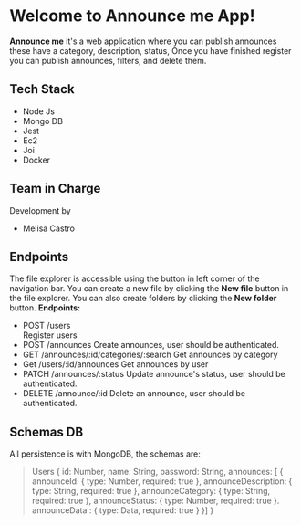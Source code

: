 # Welcome to Announce me App!

**Announce me** it's a web application where you can publish announces these have a category, description, status,  Once you have finished register you can publish announces, filters, and delete them.


## Tech Stack

- Node Js
- Mongo DB
- Jest
- Ec2
- Joi
- Docker


## Team in Charge

Development by 
- Melisa Castro


## Endpoints

The file explorer is accessible using the button in left corner of the navigation bar. You can create a new file by clicking the **New file** button in the file explorer. You can also create folders by clicking the **New folder** button.
**Endpoints:**
- POST /users  
Register users
- POST /announces
Create announces, user should be authenticated.
- GET /announces/:id/categories/:search
Get announces by category
- Get /users/:id/announces
Get announces by user
- PATCH /announces/:status
Update announce's status, user should be authenticated. 
- DELETE /announce/:id
Delete an announce, user should be authenticated. 

## Schemas DB

All persistence is with MongoDB, the schemas are:

> Users {
> id: Number,
> name: String,
> password: String,
> announces: [ {
>  announceId: { type: Number, required: true },
>  announceDescription: { type: String, required: true },
>  announceCategory: { type: String, required: true },
>  announceStatus: { type: Number, required: true }.
>  announceData : { type: Data, required: true }
>}]
> }
	
